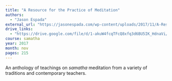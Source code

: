```yaml
---
title: "A Resource for the Practice of Meditation"
authors:
  - "Jason Espada"
external_url: "https://jasonespada.com/wp-content/uploads/2017/11/A-Resource-for-the-Practice-of-Meditation_Third-Edition.pdf"
drive_links:
  - "https://drive.google.com/file/d/1-akuW4fcqTFcQ8xfq3d6BU5IK_HdnaVi/view?usp=drivesdk"
course: samatha
year: 2017
month: nov
pages: 215
---
```


An anthology of teachings on *samatha* meditation from a variety of traditions and contemporary teachers.
